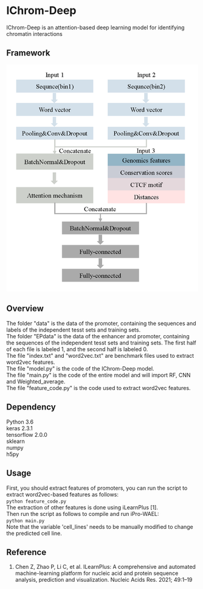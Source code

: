 # IChrom-Deep
IChrom-Deep is an attention-based deep learning model for identifying chromatin interactions

## Framework
![image](https://github.com/HaoWuLab-Bioinformatics/IChrom-Deep/blob/main/Figure/Figure.png)

## Overview
 
The folder "data" is the data of the promoter, containing the sequences and labels of the independent tesst sets and training sets.  
The folder "EPdata" is the data of the enhancer and promoter, containing the sequences of the independent tesst sets and training sets. The first half of each file is labeled 1, and the second half is labeled 0.  
The file "index.txt" and "word2vec.txt" are benchmark files used to extract word2vec features.  
The file "model.py" is the code of the IChrom-Deep model.  
The file "main.py" is the code of the entire model and will import RF, CNN and Weighted_average.  
The file "feature_code.py" is the code used to extract word2vec features.  

## Dependency
Python 3.6   
keras  2.3.1  
tensorflow 2.0.0  
sklearn  
numpy  
h5py 

## Usage
First, you should extract features of promoters, you can run the script to extract word2vec-based features as follows:  
`python feature_code.py`  
The extraction of other features is done using iLearnPlus [1].  
Then run the script as follows to compile and run iPro-WAEL:  
`python main.py`  
Note that the variable 'cell_lines' needs to be manually modified to change the predicted cell line.  
## Reference
1. Chen Z, Zhao P, Li C, et al. ILearnPlus: A comprehensive and automated machine-learning platform for nucleic acid and protein sequence analysis, prediction and visualization. Nucleic Acids Res. 2021; 49:1–19
